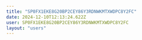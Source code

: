 ```yaml
---
title: "SP0FX1EKE8G20BP2CEY86Y3RDNWKMTXWDPC8Y2FC"
date: 2024-12-10T12:13:24.622Z
user: SP0FX1EKE8G20BP2CEY86Y3RDNWKMTXWDPC8Y2FC
layout: "users"
---
```

    